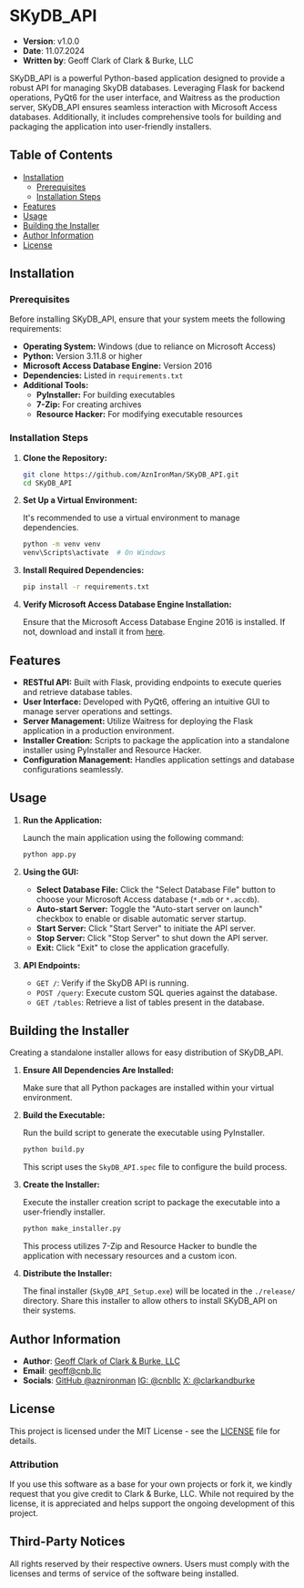 # SKyDB_API

- **Version**: v1.0.0
- **Date**: 11.07.2024
- **Written by**: Geoff Clark of Clark & Burke, LLC

SKyDB_API is a powerful Python-based application designed to provide a robust API for managing SkyDB databases.
Leveraging Flask for backend operations, PyQt6 for the user interface, and Waitress as the production server,
SKyDB_API ensures seamless interaction with Microsoft Access databases. Additionally, it includes comprehensive
tools for building and packaging the application into user-friendly installers.

## Table of Contents

- [Installation](#installation)
  - [Prerequisites](#prerequisites)
  - [Installation Steps](#installation-steps)
- [Features](#features)
- [Usage](#usage)
- [Building the Installer](#building-the-installer)
- [Author Information](#author-information)
- [License](#license)

## Installation

### Prerequisites

Before installing SKyDB_API, ensure that your system meets the following requirements:

- **Operating System:** Windows (due to reliance on Microsoft Access)
- **Python:** Version 3.11.8 or higher
- **Microsoft Access Database Engine:** Version 2016
- **Dependencies:** Listed in `requirements.txt`
- **Additional Tools:**
  - **PyInstaller:** For building executables
  - **7-Zip:** For creating archives
  - **Resource Hacker:** For modifying executable resources

### Installation Steps

1. **Clone the Repository:**

   ```bash
   git clone https://github.com/AznIronMan/SKyDB_API.git
   cd SKyDB_API
   ```

2. **Set Up a Virtual Environment:**

   It's recommended to use a virtual environment to manage dependencies.

   ```bash
   python -m venv venv
   venv\Scripts\activate  # On Windows
   ```

3. **Install Required Dependencies:**

   ```bash
   pip install -r requirements.txt
   ```

4. **Verify Microsoft Access Database Engine Installation:**

   Ensure that the Microsoft Access Database Engine 2016 is installed. If not, download and install it from [here](https://www.microsoft.com/en-us/download/details.aspx?id=54920).

## Features

- **RESTful API:** Built with Flask, providing endpoints to execute queries and retrieve database tables.
- **User Interface:** Developed with PyQt6, offering an intuitive GUI to manage server operations and settings.
- **Server Management:** Utilize Waitress for deploying the Flask application in a production environment.
- **Installer Creation:** Scripts to package the application into a standalone installer using PyInstaller and Resource Hacker.
- **Configuration Management:** Handles application settings and database configurations seamlessly.

## Usage

1. **Run the Application:**

   Launch the main application using the following command:

   ```bash
   python app.py
   ```

2. **Using the GUI:**

   - **Select Database File:** Click the "Select Database File" button to choose your Microsoft Access database (`*.mdb` or `*.accdb`).
   - **Auto-start Server:** Toggle the "Auto-start server on launch" checkbox to enable or disable automatic server startup.
   - **Start Server:** Click "Start Server" to initiate the API server.
   - **Stop Server:** Click "Stop Server" to shut down the API server.
   - **Exit:** Click "Exit" to close the application gracefully.

3. **API Endpoints:**

   - `GET /`: Verify if the SkyDB API is running.
   - `POST /query`: Execute custom SQL queries against the database.
   - `GET /tables`: Retrieve a list of tables present in the database.

## Building the Installer

Creating a standalone installer allows for easy distribution of SKyDB_API.

1. **Ensure All Dependencies Are Installed:**

   Make sure that all Python packages are installed within your virtual environment.

2. **Build the Executable:**

   Run the build script to generate the executable using PyInstaller.

   ```bash
   python build.py
   ```

   This script uses the `SkyDB_API.spec` file to configure the build process.

3. **Create the Installer:**

   Execute the installer creation script to package the executable into a user-friendly installer.

   ```bash
   python make_installer.py
   ```

   This process utilizes 7-Zip and Resource Hacker to bundle the application with necessary resources and a custom icon.

4. **Distribute the Installer:**

   The final installer (`SkyDB_API_Setup.exe`) will be located in the `./release/` directory.
   Share this installer to allow others to install SKyDB_API on their systems.

## Author Information

- **Author**: [Geoff Clark of Clark & Burke, LLC](https://www.cnb.llc)
- **Email**: [geoff@cnb.llc](mailto:geoff@cnb.llc)
- **Socials**:
  [GitHub @aznironman](https://github.com/aznironman)
  [IG: @cnbllc](https://instagram.com/cnbllc)
  [X: @clarkandburke](https://www.x.com/clarkandburke)

## License

This project is licensed under the MIT License - see the [LICENSE](LICENSE) file for details.

### Attribution

If you use this software as a base for your own projects or fork it, we kindly request that
you give credit to Clark & Burke, LLC. While not required by the license, it is appreciated
and helps support the ongoing development of this project.

## Third-Party Notices

All rights reserved by their respective owners. Users must comply with the licenses and terms
of service of the software being installed.
